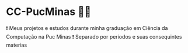 # CC-PucMinas 👩‍💻
❗ Meus projetos e estudos durante minha graduação em Ciência da Computação na Puc Minas
❗ Separado por periodos e suas consequintes materias
